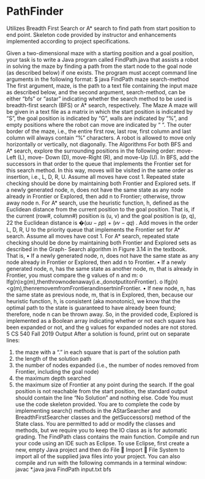 # PathFinder
Utilizes Breadth First Search or A* search to find path from start position to end point. Skeleton code provided by instructor and enhancements implemented according to project specifications.

Given a two-dimensional maze with a starting position and a goal position, your task is to write a Java program called FindPath.java that assists a robot in solving the maze by finding a path from the start node to the goal node (as described below) if one exists. The program must accept command line arguments in the following format:
     $ java FindPath maze search-method
The first argument, maze, is the path to a text file containing the input maze as described below, and the second argument, search-method, can be either “bfs” or “astar” indicating whether the search method to be used is breadth-first search (BFS) or A* search, respectively.
The Maze
A maze will be given in a text file as a matrix in which the start position is indicated by “S”, the goal position is indicated by “G”, walls are indicated by “%”, and empty positions where the robot can move are indicated by “ “. The outer border of the maze, i.e., the entire first row, last row, first column and last column will always contain “%” characters. A robot is allowed to move only horizontally or vertically, not diagonally.
The Algorithms
For both BFS and A* search, explore the surrounding positions in the following order: move-Left (L), move- Down (D), move-Right (R), and move-Up (U). In BFS, add the successors in that order to the queue that implements the Frontier set for this search method. In this way, moves will be visited in the same order as insertion, i.e., L, D, R, U. Assume all moves have cost 1. Repeated state checking should be done by maintaining both Frontier and Explored sets. If a newly generated node, n, does not have the same state as any node already in Frontier or Explored, then add n to Frontier; otherwise, throw away node n.
For A* search, use the heuristic function, h, defined as the Euclidean distance from the current position to the goal position. That is, if the current (row#, column#) position is (u, v) and the goal position is (p, q),
22
the Euclidean distance is �(𝑢𝑢 − 𝑝𝑝) + (𝑣𝑣 − 𝑞𝑞) . Add moves in the order L, D, R, U to the priority queue
 that implements the Frontier set for A* search. Assume all moves have cost 1. For A* search, repeated state checking should be done by maintaining both Frontier and Explored sets as described in the Graph- Search algorithm in Figure 3.14 in the textbook. That is,
• If a newly generated node, n, does not have the same state as any node already in Frontier or Explored, then add n to Frontier.
• If a newly generated node, n, has the same state as another node, m, that is already in Frontier, you must compare the g values of n and m:
o Ifg(n)≥g(m),thenthrownodenaway(i.e.,donotputitonFrontier).
o Ifg(n)<g(m),thenremovemfromFrontierandinsertninFrontier.
• If new node, n, has the same state as previous node, m, that is in Explored, then, because our heuristic function, h, is consistent (aka monotonic), we know that the optimal path to the state is guaranteed to have already been found; therefore, node n can be thrown away. So, in the provided code, Explored is implemented as a Boolean array indicating whether or not each square
has been expanded or not, and the g values for expanded nodes are not stored. 5
CS 540 Fall 2019
Output
After a solution is found, print out on separate lines:
1. the maze with a “.” in each square that is part of the solution path
2. the length of the solution path
3. the number of nodes expanded (i.e., the number of nodes removed from Frontier, including the
goal node)
4. the maximum depth searched
5. the maximum size of Frontier at any point during the search.
If the goal position is not reachable from the start position, the standard output should contain the line “No Solution” and nothing else.
Code
You must use the code skeleton provided. You are to complete the code by implementing search() methods in the AStarSearcher and BreadthFirstSearcher classes and the getSuccessors() method of the State class. You are permitted to add or modify the classes and methods, but we require you to keep the IO class as is for automatic grading. The FindPath class contains the main function.
Compile and run your code using an IDE such as Eclipse. To use Eclipse, first create a new, empty Java project and then do File  Import  File System to import all of the supplied java files into your project.
You can also compile and run with the following commands in a terminal window:
javac *.java
java FindPath input.txt bfs

